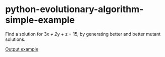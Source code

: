 # python-evolutionary-algorithm-simple-example
Find a solution for 3*x + 2*y + z = 15, by generating better and better mutant solutions.

[Output example](https://gist.github.com/GhitaB/b6af85198cd4cb48df90b178f6e4fa57)
